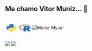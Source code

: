 ## Me chamo Vitor Muniz... 👋

<div style="display: inline_block"><br>
  <img align="center" alt="Muniz-Python" height="30" width="40" src="https://raw.githubusercontent.com/devicons/devicon/master/icons/python/python-original.svg">
  <img align="center" alt="Muniz-P" height="30" width="40" src="https://raw.githubusercontent.com/devicons/devicon/master/icons/r/r-original.svg">
  <img align="center" alt="Muniz-Mysql" height="30" width="40" src="https://cdn.jsdelivr.net/gh/devicons/devicon/icons/mysql/mysql-original.svg" />
  </div>

##

<div> 
  <a href = "mailto:vitor13muniz09@gmail.com"><img src="https://img.shields.io/badge/-Gmail-%23333?style=for-the-badge&logo=gmail&logoColor=white" target="_blank"></a>
  <a href="https://www.linkedin.com/in/vitor-muniz-0393932a4/" target="_blank"><img src="https://img.shields.io/badge/-LinkedIn-%230077B5?style=for-the-badge&logo=linkedin&logoColor=white" target="_blank"></a> 
  
</div>
<!--
**Munniz1309/Munniz1309** is a ✨ _special_ ✨ repository because its `README.md` (this file) appears on your GitHub profile.

Here are some ideas to get you started:

- 🔭 Estou em busca de um estágio
- 🌱 I’m currently learning ...
- 👯 I’m looking to collaborate on ...
- 🤔 I’m looking for help with ...
- 💬 Ask me about ...
- 📫 How to reach me: ...
- 😄 Pronouns: ...
- ⚡ Fun fact: ...
-->
